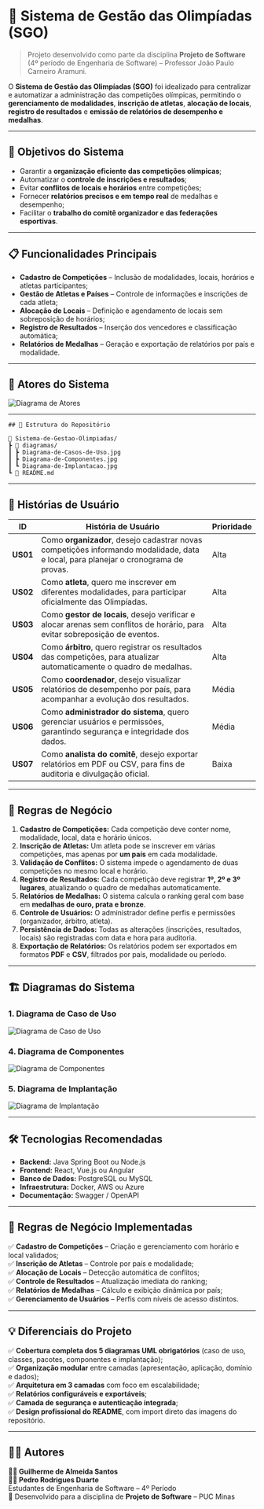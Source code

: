 # 🏅 Sistema de Gestão das Olimpíadas (SGO)

> Projeto desenvolvido como parte da disciplina **Projeto de Software** (4º período de Engenharia de Software) – Professor João Paulo Carneiro Aramuni.

O **Sistema de Gestão das Olimpíadas (SGO)** foi idealizado para centralizar e automatizar a administração das competições olímpicas, permitindo o **gerenciamento de modalidades**, **inscrição de atletas**, **alocação de locais**, **registro de resultados** e **emissão de relatórios de desempenho e medalhas**.

---

## 🎯 Objetivos do Sistema

- Garantir a **organização eficiente das competições olímpicas**;
- Automatizar o **controle de inscrições e resultados**;
- Evitar **conflitos de locais e horários** entre competições;
- Fornecer **relatórios precisos e em tempo real** de medalhas e desempenho;
- Facilitar o **trabalho do comitê organizador e das federações esportivas**.

---

## 📋 Funcionalidades Principais

- **Cadastro de Competições** – Inclusão de modalidades, locais, horários e atletas participantes;  
- **Gestão de Atletas e Países** – Controle de informações e inscrições de cada atleta;  
- **Alocação de Locais** – Definição e agendamento de locais sem sobreposição de horários;  
- **Registro de Resultados** – Inserção dos vencedores e classificação automática;  
- **Relatórios de Medalhas** – Geração e exportação de relatórios por país e modalidade.  

---

## 👥 Atores do Sistema

![Diagrama de Atores](./diagramas/Diagrama-de-Casos-de-Uso.jpg)

---
```
## 🧩 Estrutura do Repositório

📁 Sistema-de-Gestao-Olimpiadas/
┣ 📁 diagramas/
┃ ┣ Diagrama-de-Casos-de-Uso.jpg
┃ ┣ Diagrama-de-Componentes.jpg
┃ ┗ Diagrama-de-Implantacao.jpg
┗ 📄 README.md

```
---

## 👤 Histórias de Usuário

| ID | História de Usuário | Prioridade |
|----|----------------------|-------------|
| **US01** | Como **organizador**, desejo cadastrar novas competições informando modalidade, data e local, para planejar o cronograma de provas. | Alta |
| **US02** | Como **atleta**, quero me inscrever em diferentes modalidades, para participar oficialmente das Olimpíadas. | Alta |
| **US03** | Como **gestor de locais**, desejo verificar e alocar arenas sem conflitos de horário, para evitar sobreposição de eventos. | Alta |
| **US04** | Como **árbitro**, quero registrar os resultados das competições, para atualizar automaticamente o quadro de medalhas. | Alta |
| **US05** | Como **coordenador**, desejo visualizar relatórios de desempenho por país, para acompanhar a evolução dos resultados. | Média |
| **US06** | Como **administrador do sistema**, quero gerenciar usuários e permissões, garantindo segurança e integridade dos dados. | Média |
| **US07** | Como **analista do comitê**, desejo exportar relatórios em PDF ou CSV, para fins de auditoria e divulgação oficial. | Baixa |

---

## 🧠 Regras de Negócio

1. **Cadastro de Competições:** Cada competição deve conter nome, modalidade, local, data e horário únicos.  
2. **Inscrição de Atletas:** Um atleta pode se inscrever em várias competições, mas apenas por **um país** em cada modalidade.  
3. **Validação de Conflitos:** O sistema impede o agendamento de duas competições no mesmo local e horário.  
4. **Registro de Resultados:** Cada competição deve registrar **1º, 2º e 3º lugares**, atualizando o quadro de medalhas automaticamente.  
5. **Relatórios de Medalhas:** O sistema calcula o ranking geral com base em **medalhas de ouro, prata e bronze**.  
6. **Controle de Usuários:** O administrador define perfis e permissões (organizador, árbitro, atleta).  
7. **Persistência de Dados:** Todas as alterações (inscrições, resultados, locais) são registradas com data e hora para auditoria.  
8. **Exportação de Relatórios:** Os relatórios podem ser exportados em formatos **PDF** e **CSV**, filtrados por país, modalidade ou período.

---

## 🏗️ Diagramas do Sistema

### 1. Diagrama de Caso de Uso
![Diagrama de Caso de Uso](./diagramas/Diagrama-de-Casos-de-Uso.jpg)


### 4. Diagrama de Componentes
![Diagrama de Componentes](./diagramas/Diagrama-de-Componentes.jpg)

### 5. Diagrama de Implantação
![Diagrama de Implantação](./diagramas/Diagrama-de-Implantacao.jpg)

---

## 🛠️ Tecnologias Recomendadas

- **Backend:** Java Spring Boot ou Node.js  
- **Frontend:** React, Vue.js ou Angular  
- **Banco de Dados:** PostgreSQL ou MySQL  
- **Infraestrutura:** Docker, AWS ou Azure  
- **Documentação:** Swagger / OpenAPI  

---

## 🧾 Regras de Negócio Implementadas

✅ **Cadastro de Competições** – Criação e gerenciamento com horário e local validados;  
✅ **Inscrição de Atletas** – Controle por país e modalidade;  
✅ **Alocação de Locais** – Detecção automática de conflitos;  
✅ **Controle de Resultados** – Atualização imediata do ranking;  
✅ **Relatórios de Medalhas** – Cálculo e exibição dinâmica por país;  
✅ **Gerenciamento de Usuários** – Perfis com níveis de acesso distintos.  

---

## 💡 Diferenciais do Projeto

✅ **Cobertura completa dos 5 diagramas UML obrigatórios** (caso de uso, classes, pacotes, componentes e implantação);  
✅ **Organização modular** entre camadas (apresentação, aplicação, domínio e dados);  
✅ **Arquitetura em 3 camadas** com foco em escalabilidade;  
✅ **Relatórios configuráveis e exportáveis**;  
✅ **Camada de segurança e autenticação integrada**;  
✅ **Design profissional do README**, com import direto das imagens do repositório.  

---

## 👨‍💻 Autores

**👩‍💻 Guilherme de Almeida Santos**  
**👨‍💻 Pedro Rodrigues Duarte**  
Estudantes de Engenharia de Software – 4º Período  
📍 Desenvolvido para a disciplina de **Projeto de Software** – PUC Minas  
